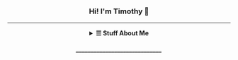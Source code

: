 <h3 align="center"> <b>Hi! I'm Timothy 👋</b></h3>

***
<details align="center">
<summary align="center"><b>☰ Stuff About Me</b></summary>
  
- 🎓 I'm currently studying Computer Science and Finance @ **The University of Waterloo** as a [CFM](https://uwaterloo.ca/computing-financial-management/) student!
- 🤗 I enjoy everything about computers! I'm an avid PC enthusiast and enjoy programming 🔧
- 🥅 Goals: Learn and experience as many things as possible! 😉
- 🏎 Currently obsessed with Formula 1! 😅

***
<h3 align="center">Experienced in</h3>

<p align="center">
<div>
<img src="https://img.shields.io/badge/python%20-%2314354C.svg?&style=for-the-badge&logo=python&logoColor=white"/>
<img src="https://img.shields.io/badge/Jupyter-F37626.svg?&style=for-the-badge&logo=Jupyter&logoColor=white"/>
<img src="https://img.shields.io/badge/Numpy-777BB4?style=for-the-badge&logo=numpy&logoColor=white"/>
<img src="https://img.shields.io/badge/Pandas-2C2D72?style=for-the-badge&logo=pandas&logoColor=white"/>
</div>
<div>
<img src="https://img.shields.io/badge/JavaScript-323330?style=for-the-badge&logo=javascript&logoColor=F7DF1E"/>
<img src="https://img.shields.io/badge/CSS3-1572B6?style=for-the-badge&logo=css3&logoColor=white"/>
<img src="https://img.shields.io/badge/HTML5-E34F26?style=for-the-badge&logo=html5&logoColor=white"/>
<img src="https://img.shields.io/badge/React-20232A?style=for-the-badge&logo=react&logoColor=61DAFB"/>
<img src="https://img.shields.io/badge/Bootstrap-563D7C?style=for-the-badge&logo=bootstrap&logoColor=white"/>
</div>
<div>
<img src="https://img.shields.io/badge/C-00599C?style=for-the-badge&logo=c&logoColor=white"/>
<img src="https://img.shields.io/badge/MySQL-005C84?style=for-the-badge&logo=mysql&logoColor=white"/>
<img src="https://img.shields.io/badge/Cassandra-1287B1?style=for-the-badge&logo=apache%20cassandra&logoColor=white"/>
<img src="https://img.shields.io/badge/Azure_DevOps-0078D7?style=for-the-badge&logo=azure-devops&logoColor=white"/>
<img src="https://img.shields.io/badge/Linode-00A95C?style=for-the-badge&logo=Linode&logoColor=white"/>
</div>
</p>
  
<h3 align="center">Connect with me</h3>
<p align="center">
<a href="https://twitter.com/intent/user?screen_name=Ti1mmyy" target="blank"><img align="center" src="https://img.shields.io/badge/@Ti1mmyy%20-%231DA1F2.svg?&style=for-the-badge&logo=Twitter&logoColor=white" alt="@Ti1mmyy"/></a>
<a href="https://linkedin.com/in/timothyzheng" target="blank"><img align="center" src="https://img.shields.io/badge/linkedin%20-%230077B5.svg?&style=for-the-badge&logo=linkedin&logoColor=white" alt="Timothy Zheng" /></a>
  
<a href="https://devpost.com/Ti1mmy" target="blank"><img align="center" src="https://img.shields.io/badge/Devpost-003E54.svg?style=for-the-badge&logo=Devpost&logoColor=white" alt="Devpost - Ti1mmy" /></a>

  
<h3>📊 Github Stats</h3>

![](https://komarev.com/ghpvc/?username=Ti1mmy&color=172f45&style=flat-square&label=Profile+Views)

<!--
https://github.community/t/support-theme-context-for-images-in-light-vs-dark-mode/147981/84
-->
<a href="https://github.com/Ti1mmy/github-stats#gh-dark-mode-only">
<img src="https://github.com/Ti1mmy/github-stats/blob/master/generated/overview.svg#gh-dark-mode-only" />
<img src="https://github.com/Ti1mmy/github-stats/blob/master/generated/languages.svg#gh-dark-mode-only" />
</a>
<a href="https://github.com/Ti1mmy/github-stats#gh-light-mode-only">
<img src="https://github.com/Ti1mmy/github-stats/blob/master/generated/overview.svg#gh-dark-mode-only#gh-light-mode-only" />
<img src="https://github.com/Ti1mmy/github-stats/blob/master/generated/languages.svg#gh-dark-mode-only#gh-light-mode-only" />
</a>


</details>
<h5 align="center">_____________________________</h5>
